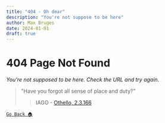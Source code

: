 ```yaml
---
title: "404 - Oh dear"
description: "You're not suppose to be here"
author: Max Bruges
date: 2024-01-01
draft: true
---
```


# 404 Page Not Found

*You're not supposed to be here. Check the URL and try again.*

> "Have you forgot all sense of place and duty?"
>> IAGO - [Othello, 2.3.166](https://www.gutenberg.org/cache/epub/100/pg100-images.html#chap26)

<div class="center">

[`Go Back 🏠`](/)

</div>
